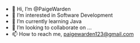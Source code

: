 - 👋 Hi, I’m @PaigeWarden
- 👀 I’m interested in Software Development
- 🌱 I’m currently learning Java
- 💞️ I’m looking to collaborate on ...
- 📫 How to reach me, paigewarden123@gmail.com

<!---
PaigeWarden/PaigeWarden is a ✨ special ✨ repository because its `README.md` (this file) appears on your GitHub profile.
You can click the Preview link to take a look at your changes.
--->
